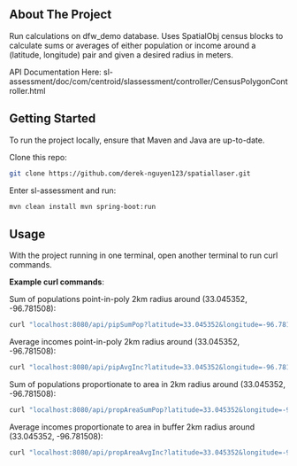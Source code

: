 ## About The Project

Run calculations on dfw_demo database. Uses SpatialObj census blocks to calculate sums or averages
of either population or income around a (latitude, longitude) pair and given a desired radius in meters.

API Documentation Here: sl-assessment/doc/com/centroid/slassessment/controller/CensusPolygonController.html

## Getting Started

To run the project locally, ensure that Maven and Java are up-to-date.

Clone this repo:
```sh  
git clone https://github.com/derek-nguyen123/spatiallaser.git  
```  
Enter sl-assessment and run:
```sh  
mvn clean install mvn spring-boot:run  
```  
## Usage

With the project running in one terminal, open another terminal to run curl commands.

**Example curl commands**:

Sum of populations point-in-poly 2km radius around (33.045352,  -96.781508):
```sh
curl "localhost:8080/api/pipSumPop?latitude=33.045352&longitude=-96.781508&distance=2000"
```
Average incomes point-in-poly 2km radius around (33.045352,  -96.781508):
```sh
curl "localhost:8080/api/pipAvgInc?latitude=33.045352&longitude=-96.781508&distance=2000"
```
Sum of populations proportionate to area in 2km radius around (33.045352,  -96.781508):
```sh
curl "localhost:8080/api/propAreaSumPop?latitude=33.045352&longitude=-96.781508&distance=2000"
```
Average incomes proportionate to area in buffer 2km radius around (33.045352,  -96.781508):
```sh
curl "localhost:8080/api/propAreaAvgInc?latitude=33.045352&longitude=-96.781508&distance=2000"
```


